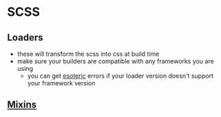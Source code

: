 # SCSS

## Loaders
- these will transform the scss into css at build time
- make sure your builders are compatible with any frameworks you are using
  - you can get [esoteric](https://stackoverflow.com/questions/66082397/typeerror-this-getoptions-is-not-a-function) errors if your loader version doesn't support your framework version

## [Mixins](https://glennmccomb.com/articles/useful-sass-scss-media-query-mixins-for-bootstrap/)